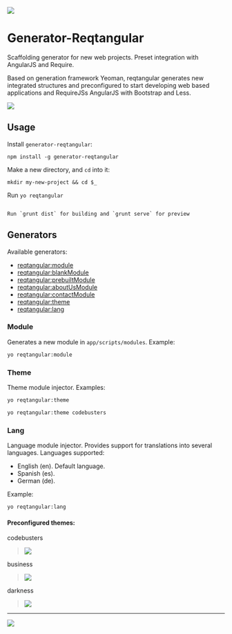
![](http://www.codebusters.es/assets/projects/reqtangular/reqtangular_logo_728.png)

Generator-Reqtangular
=====================

Scaffolding generator for new web projects. Preset integration with AngularJS and Require.

Based on generation framework Yeoman, reqtangular generates new integrated structures and preconfigured to start developing web based applications and RequireJSs AngularJS with Bootstrap and Less.



![](http://www.codebusters.es/assets/projects/reqtangular/reqtangular_small_brands.png)




## Usage

Install `generator-reqtangular`:
```
npm install -g generator-reqtangular
```
Make a new directory, and `cd` into it:
```
mkdir my-new-project && cd $_
```

Run `yo reqtangular`
```

Run `grunt dist` for building and `grunt serve` for preview
```
## Generators

Available generators:

* [reqtangular:module](#module)
* [reqtangular:blankModule](#blankModule)
* [reqtangular:prebuiltModule](#prebuiltModule)
* [reqtangular:aboutUsModule](#aboutUsModule)
* [reqtangular:contactModule](#contactModule)
* [reqtangular:theme](#theme)
* [reqtangular:lang](#lang)



### Module
Generates a new module in `app/scripts/modules`.
Example:
```bash
yo reqtangular:module
```
### Theme
Theme module injector.
Examples:
```bash
yo reqtangular:theme

yo reqtangular:theme codebusters
```

### Lang
Language module injector. Provides support for translations into several languages. Languages supported:
* English (en). Default language.
* Spanish (es).
* German  (de).

Example:
```bash
yo reqtangular:lang
```


#### Preconfigured themes:


codebusters
> ![](http://www.codebusters.es/assets/projects/reqtangular/codebusters_thumb.png)


business
> ![](http://www.codebusters.es/assets/projects/reqtangular/business_thumb.png)


darkness
> ![](http://www.codebusters.es/assets/projects/reqtangular/darkness_thumb.png)



* * *
[![](http://www.codebusters.es/assets/codebusters_logo.png)](http://www.codebusters.es)

